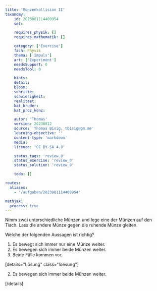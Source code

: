 ```yaml
---
title: 'Münzenkollision II'
taxonomy:
	id: 2023081114409954
	set:

	requires_physik: []
	requires_mathematik: []

	category: ['Exercise']
	fach: Physik
	thema: ['Impuls']
	art: ['Experiment']
	needsSupport: 0
	needsTool: 0

	hints: 
	detail: 
	bloom: 
	schritte: 
	schwierigkeit: 
	realitaet:
	kat_bruder:
	kat_proz_konz: 

	autor: 'Thomas'
	version: 20230812
	source: 'Thomas Bisig, tbisig@pm.me'
	learning-objective: ''
	content-type: 'markdown'
	media:
	licence: 'CC BY-SA 4.0'

	status_tags: 'review_0'
	status_exercise: 'review_0'
	status_solution: 'review_0'

	todo: []

routes:
  aliases:
    - '/aufgaben/2023081114409954'

mathjax:
  process: true
---
```


Nimm zwei unterschiedliche Münzen und lege eine der Münzen auf den Tisch. Lass die andere Münze gegen die ruhende Münze gleiten.

Welche der folgenden Aussagen ist richtig?
1. Es bewegt sich immer nur eine Münze weiter.
2. Es bewegen sich immer beide Münzen weiter.
3. Beide Fälle kommen vor.

[details="Lösung" class="loesung"]

2. Es bewegen sich immer beide Münzen weiter.

[/details]